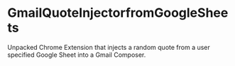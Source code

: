 # GmailQuoteInjectorfromGoogleSheets
Unpacked Chrome Extension that injects a random quote from a user specified Google Sheet into a Gmail Composer.
